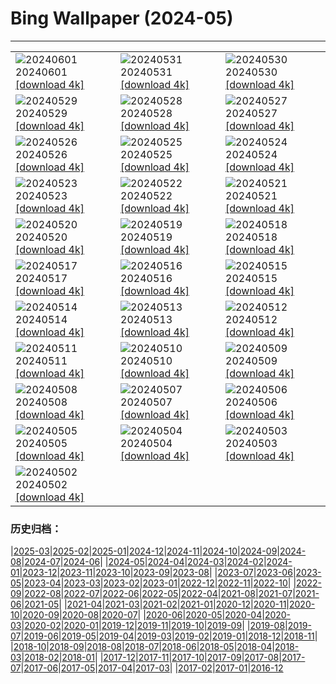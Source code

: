 # Bing Wallpaper (2024-05)
**************

<table><tr><td><img class="wallpaper" src="https://www.bing.com/th?id=OHR.YorkshireDalesNP_EN-US6104560581_1920x1080.jpg" alt="20240601"> 20240601 <a href="https://www.bing.com/th?id=OHR.YorkshireDalesNP_EN-US6104560581_UHD.jpg">[download 4k]</a></td><td><img class="wallpaper" src="https://www.bing.com/th?id=OHR.Everglades90th_EN-US5663293086_1920x1080.jpg" alt="20240531"> 20240531 <a href="https://www.bing.com/th?id=OHR.Everglades90th_EN-US5663293086_UHD.jpg">[download 4k]</a></td><td><img class="wallpaper" src="https://www.bing.com/th?id=OHR.MullOtter_EN-US5451978021_1920x1080.jpg" alt="20240530"> 20240530 <a href="https://www.bing.com/th?id=OHR.MullOtter_EN-US5451978021_UHD.jpg">[download 4k]</a></td></tr><tr><td><img class="wallpaper" src="https://www.bing.com/th?id=OHR.MeteoraMonastery_EN-US5286293282_1920x1080.jpg" alt="20240529"> 20240529 <a href="https://www.bing.com/th?id=OHR.MeteoraMonastery_EN-US5286293282_UHD.jpg">[download 4k]</a></td><td><img class="wallpaper" src="https://www.bing.com/th?id=OHR.MemorialFlags_EN-US5086740860_1920x1080.jpg" alt="20240528"> 20240528 <a href="https://www.bing.com/th?id=OHR.MemorialFlags_EN-US5086740860_UHD.jpg">[download 4k]</a></td><td><img class="wallpaper" src="https://www.bing.com/th?id=OHR.MethowWildflowers_EN-US4937353385_1920x1080.jpg" alt="20240527"> 20240527 <a href="https://www.bing.com/th?id=OHR.MethowWildflowers_EN-US4937353385_UHD.jpg">[download 4k]</a></td></tr><tr><td><img class="wallpaper" src="https://www.bing.com/th?id=OHR.MoroccoBenhaddou_EN-US4848616753_1920x1080.jpg" alt="20240526"> 20240526 <a href="https://www.bing.com/th?id=OHR.MoroccoBenhaddou_EN-US4848616753_UHD.jpg">[download 4k]</a></td><td><img class="wallpaper" src="https://www.bing.com/th?id=OHR.OrdesaNationalPark_EN-US4779461538_1920x1080.jpg" alt="20240525"> 20240525 <a href="https://www.bing.com/th?id=OHR.OrdesaNationalPark_EN-US4779461538_UHD.jpg">[download 4k]</a></td><td><img class="wallpaper" src="https://www.bing.com/th?id=OHR.IndianStarTortoise_EN-US4160827746_1920x1080.jpg" alt="20240524"> 20240524 <a href="https://www.bing.com/th?id=OHR.IndianStarTortoise_EN-US4160827746_UHD.jpg">[download 4k]</a></td></tr><tr><td><img class="wallpaper" src="https://www.bing.com/th?id=OHR.SnowGumTasmania_EN-US4058572259_1920x1080.jpg" alt="20240523"> 20240523 <a href="https://www.bing.com/th?id=OHR.SnowGumTasmania_EN-US4058572259_UHD.jpg">[download 4k]</a></td><td><img class="wallpaper" src="https://www.bing.com/th?id=OHR.MalaysiaTea_EN-US3322214623_1920x1080.jpg" alt="20240522"> 20240522 <a href="https://www.bing.com/th?id=OHR.MalaysiaTea_EN-US3322214623_UHD.jpg">[download 4k]</a></td><td><img class="wallpaper" src="https://www.bing.com/th?id=OHR.HoneycombBee_EN-US2941694554_1920x1080.jpg" alt="20240521"> 20240521 <a href="https://www.bing.com/th?id=OHR.HoneycombBee_EN-US2941694554_UHD.jpg">[download 4k]</a></td></tr><tr><td><img class="wallpaper" src="https://www.bing.com/th?id=OHR.VernazzaItaly_EN-US2643430613_1920x1080.jpg" alt="20240520"> 20240520 <a href="https://www.bing.com/th?id=OHR.VernazzaItaly_EN-US2643430613_UHD.jpg">[download 4k]</a></td><td><img class="wallpaper" src="https://www.bing.com/th?id=OHR.MuseumWhale_EN-US2412212162_1920x1080.jpg" alt="20240519"> 20240519 <a href="https://www.bing.com/th?id=OHR.MuseumWhale_EN-US2412212162_UHD.jpg">[download 4k]</a></td><td><img class="wallpaper" src="https://www.bing.com/th?id=OHR.TarangireElephants_EN-US8865263185_1920x1080.jpg" alt="20240518"> 20240518 <a href="https://www.bing.com/th?id=OHR.TarangireElephants_EN-US8865263185_UHD.jpg">[download 4k]</a></td></tr><tr><td><img class="wallpaper" src="https://www.bing.com/th?id=OHR.DayOfLight_EN-US1723401316_1920x1080.jpg" alt="20240517"> 20240517 <a href="https://www.bing.com/th?id=OHR.DayOfLight_EN-US1723401316_UHD.jpg">[download 4k]</a></td><td><img class="wallpaper" src="https://www.bing.com/th?id=OHR.BlueCityIndia_EN-US1593809891_1920x1080.jpg" alt="20240516"> 20240516 <a href="https://www.bing.com/th?id=OHR.BlueCityIndia_EN-US1593809891_UHD.jpg">[download 4k]</a></td><td><img class="wallpaper" src="https://www.bing.com/th?id=OHR.CarlsbadNP_EN-US2282243740_1920x1080.jpg" alt="20240515"> 20240515 <a href="https://www.bing.com/th?id=OHR.CarlsbadNP_EN-US2282243740_UHD.jpg">[download 4k]</a></td></tr><tr><td><img class="wallpaper" src="https://www.bing.com/th?id=OHR.NamibiaCanyon_EN-US1337379319_1920x1080.jpg" alt="20240514"> 20240514 <a href="https://www.bing.com/th?id=OHR.NamibiaCanyon_EN-US1337379319_UHD.jpg">[download 4k]</a></td><td><img class="wallpaper" src="https://www.bing.com/th?id=OHR.GuanacoMother_EN-US1023542218_1920x1080.jpg" alt="20240513"> 20240513 <a href="https://www.bing.com/th?id=OHR.GuanacoMother_EN-US1023542218_UHD.jpg">[download 4k]</a></td><td><img class="wallpaper" src="https://www.bing.com/th?id=OHR.TexasIndigoBunting_EN-US0916417036_1920x1080.jpg" alt="20240512"> 20240512 <a href="https://www.bing.com/th?id=OHR.TexasIndigoBunting_EN-US0916417036_UHD.jpg">[download 4k]</a></td></tr><tr><td><img class="wallpaper" src="https://www.bing.com/th?id=OHR.MisoolRajaAmpat_EN-US0805176947_1920x1080.jpg" alt="20240511"> 20240511 <a href="https://www.bing.com/th?id=OHR.MisoolRajaAmpat_EN-US0805176947_UHD.jpg">[download 4k]</a></td><td><img class="wallpaper" src="https://www.bing.com/th?id=OHR.EmirganPark_EN-US0659286862_1920x1080.jpg" alt="20240510"> 20240510 <a href="https://www.bing.com/th?id=OHR.EmirganPark_EN-US0659286862_UHD.jpg">[download 4k]</a></td><td><img class="wallpaper" src="https://www.bing.com/th?id=OHR.PortMarseille_EN-US0558123049_1920x1080.jpg" alt="20240509"> 20240509 <a href="https://www.bing.com/th?id=OHR.PortMarseille_EN-US0558123049_UHD.jpg">[download 4k]</a></td></tr><tr><td><img class="wallpaper" src="https://www.bing.com/th?id=OHR.LittleDuckling_EN-US0447954247_1920x1080.jpg" alt="20240508"> 20240508 <a href="https://www.bing.com/th?id=OHR.LittleDuckling_EN-US0447954247_UHD.jpg">[download 4k]</a></td><td><img class="wallpaper" src="https://www.bing.com/th?id=OHR.TheRoachesPeakDistrict_EN-US9733115206_1920x1080.jpg" alt="20240507"> 20240507 <a href="https://www.bing.com/th?id=OHR.TheRoachesPeakDistrict_EN-US9733115206_UHD.jpg">[download 4k]</a></td><td><img class="wallpaper" src="https://www.bing.com/th?id=OHR.SanMiguelAllende_EN-US9621237021_1920x1080.jpg" alt="20240506"> 20240506 <a href="https://www.bing.com/th?id=OHR.SanMiguelAllende_EN-US9621237021_UHD.jpg">[download 4k]</a></td></tr><tr><td><img class="wallpaper" src="https://www.bing.com/th?id=OHR.JediMonastery_EN-US9398447907_1920x1080.jpg" alt="20240505"> 20240505 <a href="https://www.bing.com/th?id=OHR.JediMonastery_EN-US9398447907_UHD.jpg">[download 4k]</a></td><td><img class="wallpaper" src="https://www.bing.com/th?id=OHR.SonoranSpring_EN-US9207877073_1920x1080.jpg" alt="20240504"> 20240504 <a href="https://www.bing.com/th?id=OHR.SonoranSpring_EN-US9207877073_UHD.jpg">[download 4k]</a></td><td><img class="wallpaper" src="https://www.bing.com/th?id=OHR.CratersOfTheMoon_EN-US6516727783_1920x1080.jpg" alt="20240503"> 20240503 <a href="https://www.bing.com/th?id=OHR.CratersOfTheMoon_EN-US6516727783_UHD.jpg">[download 4k]</a></td></tr><tr><td><img class="wallpaper" src="https://www.bing.com/th?id=OHR.HawaiianLei_EN-US6290126556_1920x1080.jpg" alt="20240502"> 20240502 <a href="https://www.bing.com/th?id=OHR.HawaiianLei_EN-US6290126556_UHD.jpg">[download 4k]</a></td><td></td><td></td></tr></table>

### 历史归档：

|[2025-03](/../2025-03/2025-03.md)|[2025-02](/../2025-02/2025-02.md)|[2025-01](/../2025-01/2025-01.md)|[2024-12](/../2024-12/2024-12.md)|[2024-11](/../2024-11/2024-11.md)|[2024-10](/../2024-10/2024-10.md)|[2024-09](/../2024-09/2024-09.md)|[2024-08](/../2024-08/2024-08.md)|[2024-07](/../2024-07/2024-07.md)|[2024-06](/../2024-06/2024-06.md)|
|[2024-05](/2024-05.md)|[2024-04](/../2024-04/2024-04.md)|[2024-03](/../2024-03/2024-03.md)|[2024-02](/../2024-02/2024-02.md)|[2024-01](/../2024-01/2024-01.md)|[2023-12](/../2023-12/2023-12.md)|[2023-11](/../2023-11/2023-11.md)|[2023-10](/../2023-10/2023-10.md)|[2023-09](/../2023-09/2023-09.md)|[2023-08](/../2023-08/2023-08.md)|
|[2023-07](/../2023-07/2023-07.md)|[2023-06](/../2023-06/2023-06.md)|[2023-05](/../2023-05/2023-05.md)|[2023-04](/../2023-04/2023-04.md)|[2023-03](/../2023-03/2023-03.md)|[2023-02](/../2023-02/2023-02.md)|[2023-01](/../2023-01/2023-01.md)|[2022-12](/../2022-12/2022-12.md)|[2022-11](/../2022-11/2022-11.md)|[2022-10](/../2022-10/2022-10.md)|
|[2022-09](/../2022-09/2022-09.md)|[2022-08](/../2022-08/2022-08.md)|[2022-07](/../2022-07/2022-07.md)|[2022-06](/../2022-06/2022-06.md)|[2022-05](/../2022-05/2022-05.md)|[2022-04](/../2022-04/2022-04.md)|[2021-08](/../2021-08/2021-08.md)|[2021-07](/../2021-07/2021-07.md)|[2021-06](/../2021-06/2021-06.md)|[2021-05](/../2021-05/2021-05.md)|
|[2021-04](/../2021-04/2021-04.md)|[2021-03](/../2021-03/2021-03.md)|[2021-02](/../2021-02/2021-02.md)|[2021-01](/../2021-01/2021-01.md)|[2020-12](/../2020-12/2020-12.md)|[2020-11](/../2020-11/2020-11.md)|[2020-10](/../2020-10/2020-10.md)|[2020-09](/../2020-09/2020-09.md)|[2020-08](/../2020-08/2020-08.md)|[2020-07](/../2020-07/2020-07.md)|
|[2020-06](/../2020-06/2020-06.md)|[2020-05](/../2020-05/2020-05.md)|[2020-04](/../2020-04/2020-04.md)|[2020-03](/../2020-03/2020-03.md)|[2020-02](/../2020-02/2020-02.md)|[2020-01](/../2020-01/2020-01.md)|[2019-12](/../2019-12/2019-12.md)|[2019-11](/../2019-11/2019-11.md)|[2019-10](/../2019-10/2019-10.md)|[2019-09](/../2019-09/2019-09.md)|
|[2019-08](/../2019-08/2019-08.md)|[2019-07](/../2019-07/2019-07.md)|[2019-06](/../2019-06/2019-06.md)|[2019-05](/../2019-05/2019-05.md)|[2019-04](/../2019-04/2019-04.md)|[2019-03](/../2019-03/2019-03.md)|[2019-02](/../2019-02/2019-02.md)|[2019-01](/../2019-01/2019-01.md)|[2018-12](/../2018-12/2018-12.md)|[2018-11](/../2018-11/2018-11.md)|
|[2018-10](/../2018-10/2018-10.md)|[2018-09](/../2018-09/2018-09.md)|[2018-08](/../2018-08/2018-08.md)|[2018-07](/../2018-07/2018-07.md)|[2018-06](/../2018-06/2018-06.md)|[2018-05](/../2018-05/2018-05.md)|[2018-04](/../2018-04/2018-04.md)|[2018-03](/../2018-03/2018-03.md)|[2018-02](/../2018-02/2018-02.md)|[2018-01](/../2018-01/2018-01.md)|
|[2017-12](/../2017-12/2017-12.md)|[2017-11](/../2017-11/2017-11.md)|[2017-10](/../2017-10/2017-10.md)|[2017-09](/../2017-09/2017-09.md)|[2017-08](/../2017-08/2017-08.md)|[2017-07](/../2017-07/2017-07.md)|[2017-06](/../2017-06/2017-06.md)|[2017-05](/../2017-05/2017-05.md)|[2017-04](/../2017-04/2017-04.md)|[2017-03](/../2017-03/2017-03.md)|
|[2017-02](/../2017-02/2017-02.md)|[2017-01](/../2017-01/2017-01.md)|[2016-12](/../2016-12/2016-12.md)